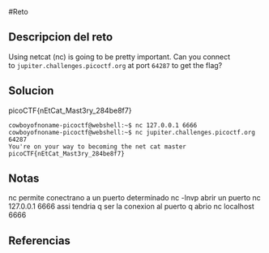 #Reto 
## Descripcion del reto
Using netcat (nc) is going to be pretty important. Can you connect to `jupiter.challenges.picoctf.org` at port `64287` to get the flag?
## Solucion
picoCTF{nEtCat_Mast3ry_284be8f7}


````
cowboyofnoname-picoctf@webshell:~$ nc 127.0.0.1 6666      
cowboyofnoname-picoctf@webshell:~$ nc jupiter.challenges.picoctf.org 64287
You're on your way to becoming the net cat master
picoCTF{nEtCat_Mast3ry_284be8f7}

`````
## Notas
nc permite conectrano a un puerto determinado
nc -lnvp abrir un puerto 
nc 127.0.0.1 6666 assi tendria q ser la conexion al puerto q abrio
nc localhost 6666 
## Referencias

